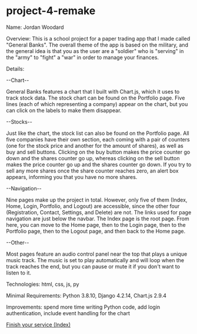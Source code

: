# project-4-remake

Name: Jordan Woodard

Overview: This is a school project for a paper trading app that I made called "General Banks". The overall theme of the app is based on the military, and the general idea is that you as the user are a "soldier" who is "serving" in the "army" to "fight" a "war" in order to manage your finances.

Details: 

--Chart--

General Banks features a chart that I built with Chart.js, which it uses to track stock data. The stock chart can be found on the Portfolio page.  Five lines (each of which representing a company) appear on the chart, but you can click on the labels to make them disappear.

--Stocks--

Just like the chart, the stock list can also be found on the Portfolio page.  All five companies have their own section, each coming with a pair of counters (one for the stock price and another for the amount of shares), as well as buy and sell buttons.  Clicking on the buy button makes the price counter go down and the shares counter go up, whereas clicking on the sell button makes the price counter go up and the shares counter go down.  If you try to sell any more shares once the share counter reaches zero, an alert box appears, informing you that you have no more shares.

--Navigation--

Nine pages make up the project in total. However, only five of them (Index, Home, Login, Portfolio, and Logout) are accessible, since the other four (Registration, Contact, Settings, and Delete) are not. The links used for page navigation are just below the navbar. The Index page is the root page.  From here, you can move to the Home page, then to the Login page, then to the Portfolio page, then to the Logout page, and then back to the Home page.

--Other--

Most pages feature an audio control panel near the top that plays a unique music track. The music is set to play automatically and will loop when the track reaches the end, but you can pause or mute it if you don't want to listen to it.

Technologies: html, css, js, py

Minimal Requirements:  Python 3.8.10, Django 4.2.14, Chart.js 2.9.4

Improvements: spend more time writing Python code, add login authentication, include event handling for the chart

<head>
  
</head>

<body>

  <div>
    <a class="nav-link" href="{% url 'index' %}">Finish your service (Index)</a>
  </div>
  
</body>
